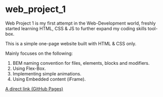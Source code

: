 # web_project_1

Web Project 1
is my first attempt in the Web-Development world, freshly started learning HTML, CSS & JS to further expand my coding skills tool-box.

This is a simple one-page website built with HTML & CSS only.

Mainly focuses on the following:
1. BEM naming convention for files, elements, blocks and modifiers.
2. Using Flex-Box.
3. Implementing simple animations.
4. Using Embedded content (iFrame).


[A direct link (GitHub Pages)](https://mrseif123.github.io/web_project_1/)
